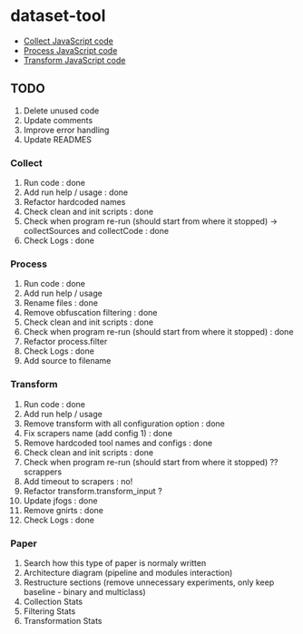 # dataset-tool

* [Collect JavaScript code](./collect/README.md)
* [Process JavaScript code](./process/README.md)
* [Transform JavaScript code](./transform/README.md)

## TODO

1. Delete unused code
2. Update comments
3. Improve error handling
4. Update READMES


### Collect

1. Run code : done
2. Add run help / usage : done
4. Refactor hardcoded names
5. Check clean and init scripts : done
6. Check when program re-run (should start from where it stopped) -> collectSources and collectCode : done
7. Check Logs : done


### Process

1. Run code : done
2. Add run help / usage 
3. Rename files : done
4. Remove obfuscation filtering : done
5. Check clean and init scripts : done
6. Check when program re-run (should start from where it stopped) : done
7. Refactor process.filter
8. Check Logs : done
3. Add source to filename

### Transform

1. Run code : done
2. Add run help / usage 
3. Remove transform with all configuration option : done
4. Fix scrapers name (add config 1) : done
5. Remove hardcoded tool names and configs : done
6. Check clean and init scripts : done
6. Check when program re-run (should start from where it stopped) ??  scrappers
7. Add timeout to scrapers : no!
8. Refactor transform.transform_input ?
9. Update jfogs : done
10. Remove gnirts : done
11. Check Logs : done

### Paper

1. Search how this type of paper is normaly written
2. Architecture diagram (pipeline and modules interaction)
3. Restructure sections (remove unnecessary experiments, only keep baseline - binary and multiclass)
4. Collection Stats
5. Filtering Stats
6. Transformation Stats
